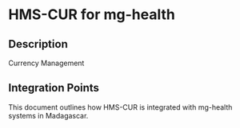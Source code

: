 # HMS-CUR for mg-health

## Description

Currency Management

## Integration Points

This document outlines how HMS-CUR is integrated with mg-health systems in Madagascar.
